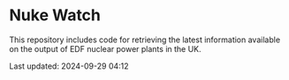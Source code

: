 # Nuke Watch

This repository includes code for retrieving the latest information available on the output of EDF nuclear power plants in the UK.

Last updated: 2024-09-29 04:12